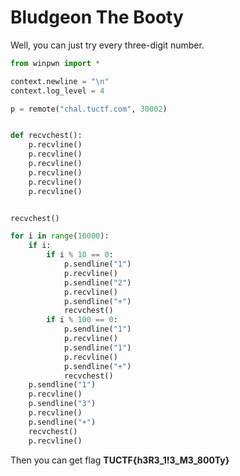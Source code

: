 # Bludgeon The Booty

Well, you can just try every three-digit number.


```python
from winpwn import *

context.newline = "\n"
context.log_level = 4

p = remote("chal.tuctf.com", 30002)


def recvchest():
    p.recvline()
    p.recvline()
    p.recvline()
    p.recvline()
    p.recvline()
    p.recvline()


recvchest()

for i in range(10000):
    if i:
        if i % 10 == 0:
            p.sendline("1")
            p.recvline()
            p.sendline("2")
            p.recvline()
            p.sendline("+")
            recvchest()
        if i % 100 == 0:
            p.sendline("1")
            p.recvline()
            p.sendline("1")
            p.recvline()
            p.sendline("+")
            recvchest()
    p.sendline("1")
    p.recvline()
    p.sendline("3")
    p.recvline()
    p.sendline("+")
    recvchest()
    p.recvline()
```

Then you can get flag **TUCTF{h3R3_1!3_M3_800Ty}**